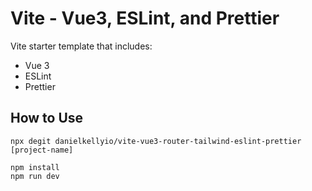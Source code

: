# Vite - Vue3, ESLint, and Prettier

Vite starter template that includes:

* Vue 3
* ESLint
* Prettier
## How to Use

```
npx degit danielkellyio/vite-vue3-router-tailwind-eslint-prettier [project-name]
```
```
npm install
npm run dev
```
